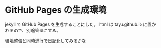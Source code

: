 # GitHub Pages の生成環境

jekyll で GitHub Pages を生成することにした。
html は tayu.github.io に置かれるので、別途管理にする。

環境整備と同時進行で日記化してみるかな

